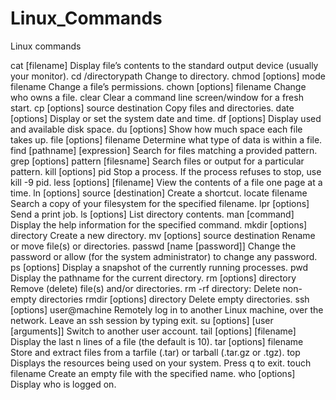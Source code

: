 # Linux_Commands

Linux commands

cat [filename]	Display file’s contents to the standard output device (usually your monitor).
cd /directorypath	Change to directory.
chmod [options] mode filename	Change a file’s permissions.
chown [options] filename	Change who owns a file.
clear	Clear a command line screen/window for a fresh start.
cp [options] source destination	Copy files and directories.
date [options]	Display or set the system date and time.
df [options]	Display used and available disk space.
du [options]	Show how much space each file takes up.
file [options] filename	Determine what type of data is within a file.
find [pathname] [expression]	Search for files matching a provided pattern.
grep [options] pattern [filesname]	Search files or output for a particular pattern.
kill [options] pid	Stop a process. If the process refuses to stop, use kill -9 pid.
less [options] [filename]	View the contents of a file one page at a time.
ln [options] source [destination]	Create a shortcut.
locate filename	Search a copy of your filesystem for the specified filename.
lpr [options]	Send a print job.
ls [options]	List directory contents.
man [command]	Display the help information for the specified command.
mkdir [options] directory	Create a new directory.
mv [options] source destination	Rename or move file(s) or directories.
passwd [name [password]]	Change the password or allow (for the system administrator) to change any password.
ps [options]	Display a snapshot of the currently running processes.
pwd	Display the pathname for the current directory.
rm [options] directory	Remove (delete) file(s) and/or directories.
rm -rf directory:  Delete non-empty directories
rmdir [options] directory	Delete empty directories.
ssh [options] user@machine	Remotely log in to another Linux machine, over the network. Leave an ssh session by typing exit.
su [options] [user [arguments]]	Switch to another user account.
tail [options] [filename]	Display the last n lines of a file (the default is 10).
tar [options] filename	Store and extract files from a tarfile (.tar) or tarball (.tar.gz or .tgz).
top	Displays the resources being used on your system. Press q to exit.
touch filename	Create an empty file with the specified name.
who [options]	Display who is logged on.
